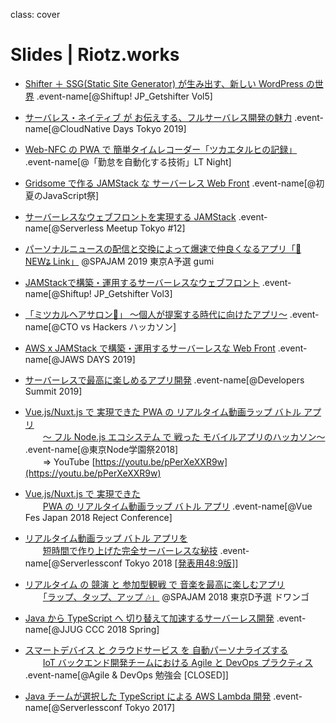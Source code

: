 class: cover
# Slides | Riotz.works

- [Shifter ＋ SSG(Static Site Generator) が生み出す、新しい WordPress の世界](2019-shiftup-jp_getshifter-vol5) .event-name[@Shiftup! JP_Getshifter Vol5]

- [サーバレス・ネイティブ が お伝えする、フルサーバレス開発の魅力](2019-cloudnative-days) .event-name[@CloudNative Days Tokyo 2019]

- [Web-NFC の PWA で 簡単タイムレコーダー「ツカエタルヒの記録」](2019-attendance-tech-lt) .event-name[@「勤怠を自動化する技術」LT Night]

- [Gridsome で作る JAMStack な サーバーレス Web Front](2019-javascript-matsuri) .event-name[@初夏のJavaScript祭]

- [サーバーレスなウェブフロントを実現する JAMStack](2019-serverless-meetup-tokyo12) .event-name[@Serverless Meetup Tokyo #12]

- [パーソナルニュースの配信と交換によって爆速で仲良くなるアプリ「📰NEWʑ Link」](2019-spajam-qualification) @SPAJAM 2019 東京A予選 gumi

- [JAMStackで構築・運用するサーバーレスなウェブフロント](2019-shiftup-jp_getshifter-vol3) .event-name[@Shiftup! JP_Getshifter Vol3]

- [「ミツカルヘアサロン💇」 〜個人が提案する時代に向けたアプリ～](2019-cto-vs-hackers-hackathon) .event-name[@CTO vs Hackers ハッカソン]

- [AWS x JAMStack で構築・運用するサーバーレスな Web Front](2019-jaws-days) .event-name[@JAWS DAYS 2019]

- [サーバーレスで最高に楽しめるアプリ開発](2019-devsumi) .event-name[@Developers Summit 2019]

- [Vue.js/Nuxt.js で 実現できた PWA の リアルタイム動画ラップ バトル アプリ](2018-nodefest)  
  　　[～ フル Node.js エコシステム で 戦った モバイルアプリのハッカソン～](2018-nodefest) .event-name[@東京Node学園祭2018]  
  　　⇒ YouTube [https://youtu.be/pPerXeXXR9w](https://youtu.be/pPerXeXXR9w)

- [Vue.js/Nuxt.js で 実現できた](2018-vue-fes-reject-con)  
  　　[PWA の リアルタイム動画ラップ バトル アプリ](2018-vue-fes-reject-con) .event-name[@Vue Fes Japan 2018 Reject Conference]

- [リアルタイム動画ラップ バトル アプリを](2018-serverless-conf)  
  　　[短時間で作り上げた完全サーバーレスな秘技](2018-serverless-conf) .event-name[@Serverlessconf Tokyo 2018 [[発表用48:9版](/serverlessconf-tokyo-2018.html)]]

- [リアルタイム の 競演 と 参加型観戦 で 音楽を最高に楽しむアプリ](2018-spajam-qualification)  
  　　[「ラップ、タップ、アップ 🎶」](2018-spajam-qualification) @SPAJAM 2018 東京D予選 ドワンゴ

- [Java から TypeScript へ 切り替えて加速するサーバーレス開発](2018-jjug-ccc-spring) .event-name[@JJUG CCC 2018 Spring]

- [スマートデバイス と クラウドサービス を 自動パーソナライズする](2018-agile-and-devopts-study)  
  　　[IoT バックエンド開発チームにおける Agile と DevOps プラクティス](2018-agile-and-devopts-study) .event-name[@Agile & DevOps 勉強会 [CLOSED]]

- [Java チームが選択した TypeScript による AWS Lambda 開発](2017-serverless-conf) .event-name[@Serverlessconf Tokyo 2017]
